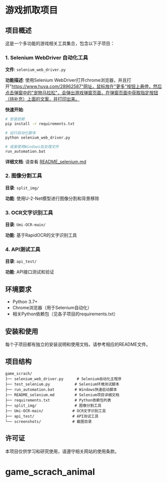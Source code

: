 # 游戏抓取项目

## 项目概述
这是一个多功能的游戏相关工具集合，包含以下子项目：

### 1. Selenium WebDriver 自动化工具
**文件**: `selenium_web_driver.py`

**功能描述**: 使用Selenium WebDriver打开chrome浏览器，并且打开"https://www.huya.com/28962587"网址，鼠标放在"更多"按钮上悬停，然后点击弹窗中的"宠物马拉松"，会弹出游戏弹窗页面，在弹窗页面中获取指定按钮（待补充）上面的文案，并打印出来。

**快速开始**:
```bash
# 安装依赖
pip install -r requirements.txt

# 运行自动化脚本
python selenium_web_driver.py

# 或者使用Windows批处理文件
run_automation.bat
```

**详细文档**: 请查看 [README_selenium.md](README_selenium.md)

### 2. 图像分割工具
**目录**: `split_img/`

**功能**: 使用U-2-Net模型进行图像分割和背景移除

### 3. OCR文字识别工具
**目录**: `Umi-OCR-main/`

**功能**: 基于RapidOCR的文字识别工具

### 4. API测试工具
**目录**: `api_test/`

**功能**: API接口测试和验证

## 环境要求
- Python 3.7+
- Chrome浏览器（用于Selenium自动化）
- 相关Python依赖包（见各子项目的requirements.txt）

## 安装和使用
每个子项目都有独立的安装说明和使用文档，请参考相应的README文件。

## 项目结构
```
game_scrach/
├── selenium_web_driver.py      # Selenium自动化主程序
├── test_selenium.py           # Selenium环境测试脚本
├── run_automation.bat         # Windows快速启动脚本
├── README_selenium.md         # Selenium项目详细文档
├── requirements.txt           # Python依赖包列表
├── split_img/                 # 图像分割工具
├── Umi-OCR-main/             # OCR文字识别工具
├── api_test/                 # API测试工具
└── screenshots/              # 截图目录
```

## 许可证
本项目仅供学习和研究使用，请遵守相关网站的使用条款。
# game_scrach_animal
